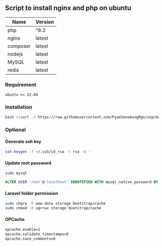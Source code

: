 ## Script to install nginx and php on ubuntu

| Name | Version |
| ----------- | ----------- |
| php | ^8.2 |
| nginx | latest |
| composer | latest |
| nodejs | latest |
| MySQL | latest |
| redis | latest |


### Requirement
```
ubuntu >= 22.04
```

### Installation
```bash
bash <(curl -s https://raw.githubusercontent.com/PyaeSoneAungRgn/unp/main/install.sh)
```

### Optional

#### Generate ssh key

```bash
ssh-keygen -f ~/.ssh/id_rsa -t rsa -N ''
```

#### Update root password

```bash
sudo mysql
```

```sql
ALTER USER 'root'@'localhost' IDENTIFIED WITH mysql_native_password BY 'password';
```

#### Laravel folder permission

```bash
sudo chgrp -R www-data storage bootstrap/cache
sudo chmod -R ug+rwx storage bootstrap/cache
```

#### OPCache

```txt
opcache.enable=1
opcache.validate_timestamps=0
opcache.save_comments=0
```
